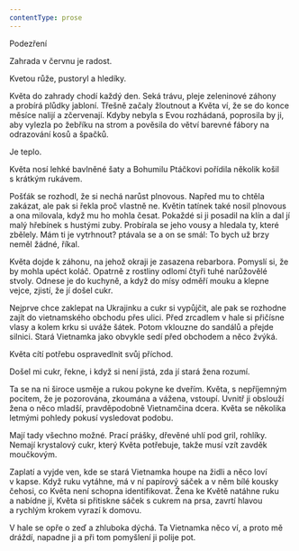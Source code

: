 ```yaml
---
contentType: prose
---
```


<section>

Podezření

Zahrada v červnu je radost.

Kvetou růže, pustoryl a hledíky.

Květa do zahrady chodí každý den. Seká trávu, pleje zeleninové záhony a probírá plůdky jabloní. Třešně začaly žloutnout a Květa ví, že se do konce měsíce nalijí a zčervenají. Kdyby nebyla s Evou rozhádaná, poprosila by ji, aby vylezla po žebříku na strom a pověsila do větví barevné fábory na odrazování kosů a špačků.

Je teplo.

Květa nosí lehké bavlněné šaty a Bohumilu Ptáčkovi pořídila několik košil s krátkým rukávem.

Pošťák se rozhodl, že si nechá narůst plnovous. Napřed mu to chtěla zakázat, ale pak si řekla proč vlastně ne. Květin tatínek také nosil plnovous a ona milovala, když mu ho mohla česat. Pokaždé si ji posadil na klín a dal jí malý hřebínek s hustými zuby. Probírala se jeho vousy a hledala ty, které zbělely. Mám ti je vytrhnout? ptávala se a on se smál: To bych už brzy neměl žádné, říkal.

Květa dojde k záhonu, na jehož okraji je zasazena rebarbora. Pomyslí si, že by mohla upéct koláč. Opatrně z rostliny odlomí čtyři tuhé narůžovělé stvoly. Odnese je do kuchyně, a když do mísy odměří mouku a klepne vejce, zjistí, že jí došel cukr.

Nejprve chce zaklepat na Ukrajinku a cukr si vypůjčit, ale pak se rozhodne zajít do vietnamského obchodu přes ulici. Před zrcadlem v hale si přičísne vlasy a kolem krku si uváže šátek. Potom vklouzne do sandálů a přejde silnici. Stará Vietnamka jako obvykle sedí před obchodem a něco žvýká.

Květa cítí potřebu ospravedlnit svůj příchod.

Došel mi cukr, řekne, i když si není jistá, zda jí stará žena rozumí.

Ta se na ni široce usměje a rukou pokyne ke dveřím. Květa, s nepříjemným pocitem, že je pozorována, zkoumána a vážena, vstoupí. Uvnitř ji obslouží žena o něco mladší, pravděpodobně Vietnamčina dcera. Květa se několika letmými pohledy pokusí vysledovat podobu.

Mají tady všechno možné. Prací prášky, dřevěné uhlí pod gril, rohlíky. Nemají krystalový cukr, který Květa potřebuje, takže musí vzít zavděk moučkovým.

Zaplatí a vyjde ven, kde se stará Vietnamka houpe na židli a něco loví v kapse. Když ruku vytáhne, má v ní papírový sáček a v něm bílé kousky čehosi, co Květa není schopna identifikovat. Žena ke Květě natáhne ruku a nabídne jí, Květa si přitiskne sáček s cukrem na prsa, zavrtí hlavou a rychlým krokem vyrazí k domovu.

V hale se opře o zeď a zhluboka dýchá. Ta Vietnamka něco ví, a proto mě dráždí, napadne ji a při tom pomyšlení ji polije pot.

</section>
